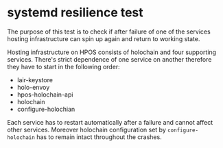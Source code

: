 # systemd resilience test

The purpose of this test is to check if after failure of one of the services hosting infrastructure can spin up again and return to working state.

Hosting infrastructure on HPOS consists of holochain and four supporting services. There's strict dependence of one service on another therefore they have to start in the following order:
- lair-keystore
- holo-envoy
- hpos-holochain-api
- holochain
- configure-holochian

Each service has to restart automatically after a failure and cannot affect other services. Moreover holochain configuration set by `configure-holochain` has to remain intact throughout the crashes.